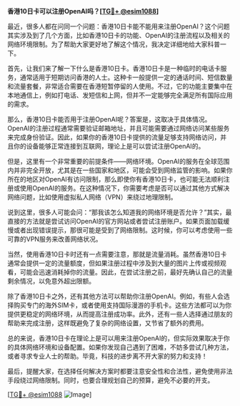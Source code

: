 **香港10日卡可以注册OpenAI吗？[[TG💪+ @esim1088](https://t.me/s/esim1088)]**

最近，很多人都在问同一个问题：香港10日卡能不能用来注册OpenAI？这个问题其实涉及到了几个方面，比如香港10日卡的功能、OpenAI的注册流程以及相关的网络环境限制。为了帮助大家更好地了解这个情况，我决定详细地给大家科普一下。

首先，让我们来了解一下什么是香港10日卡。香港10日卡是一种临时的电话卡服务，通常适用于短期访问香港的人士。这种卡一般提供一定的通话时间、短信数量和流量套餐，非常适合需要在香港短暂停留的人使用。不过，它的功能主要集中在本地通信上，例如打电话、发短信和上网，但并不一定能够完全满足所有国际应用的需求。

那么，香港10日卡能否用于注册OpenAI呢？答案是，这取决于具体情况。OpenAI的注册过程通常需要验证邮箱地址，并且可能需要通过网络访问某些服务来完成身份验证。因此，如果你的香港10日卡提供的流量足够支持网络访问，并且你的设备能够正常连接到互联网，理论上是可以尝试注册OpenAI的。

但是，这里有一个非常重要的前提条件——网络环境。OpenAI的服务在全球范围内并非完全开放，尤其是在一些国家和地区，可能会受到网络监管的影响。如果你所在的地区对OpenAI有访问限制，那么即使你有香港10日卡，也可能无法顺利注册或使用OpenAI的服务。在这种情况下，你需要考虑是否可以通过其他方式解决网络问题，比如使用虚拟私人网络（VPN）来绕过地理限制。

说到这里，很多人可能会问：“那我该怎么知道我的网络环境是否允许？”其实，最直接的方法就是尝试访问OpenAI的官方网站或者尝试注册账户。如果页面加载缓慢或者出现错误提示，那很可能是受到了网络限制。这时候，你可以考虑使用一些可靠的VPN服务来改善网络状况。

当然，使用香港10日卡时还有一点需要注意，那就是流量消耗。虽然香港10日卡通常会提供一定的流量额度，但如果注册过程中涉及到大量的图片上传或视频观看，可能会迅速消耗掉你的流量。因此，在尝试注册之前，最好先确认自己的流量剩余情况，以免意外超出限额。

除了香港10日卡之外，还有其他方法可以帮助你注册OpenAI。例如，有些人会选择购买专门的海外SIM卡，或者使用支持国际漫游的手机卡。这些方法都可以为你提供更稳定的网络环境，从而提高注册成功率。此外，还有一些人选择通过朋友的帮助来完成注册，这样既避免了复杂的网络设置，又节省了额外的费用。

总的来说，香港10日卡在理论上是可以用来注册OpenAI的，但实际效果取决于你的具体网络环境和设备配置。如果你发现自己遇到了困难，不妨多尝试几种方法，或者寻求专业人士的帮助。毕竟，科技的进步离不开大家的努力和支持！

最后，提醒大家，在选择任何解决方案时都要注意安全性和合法性，避免使用非法手段绕过网络限制。同时，也要合理规划自己的预算，避免不必要的开支。

[[TG💪+ @esim1088](https://t.me/s/esim1088) ![Image](https://i.postimg.cc/4NQfJmqS/Snipaste-2025-05-13-00-14-12.png)]
